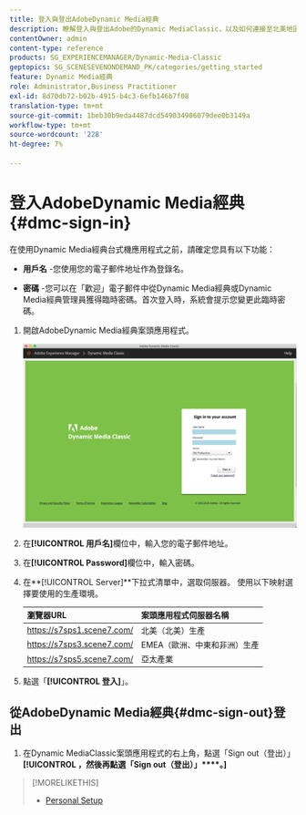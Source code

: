 ```yaml
---
title: 登入與登出AdobeDynamic Media經典
description: 瞭解登入與登出Adobe的Dynamic MediaClassic，以及如何連接至北美地區(NA)或歐洲、中東、非洲(EMEA)或亞太地區(APAC)的生產環境伺服器。
contentOwner: admin
content-type: reference
products: SG_EXPERIENCEMANAGER/Dynamic-Media-Classic
geptopics: SG_SCENESEVENONDEMAND_PK/categories/getting_started
feature: Dynamic Media經典
role: Administrator,Business Practitioner
exl-id: 8d70db72-b02b-4915-b4c3-6efb146b7f08
translation-type: tm+mt
source-git-commit: 1beb30b9eda4487dcd549034906079dee0b3149a
workflow-type: tm+mt
source-wordcount: '228'
ht-degree: 7%

---
```


<!-- UPDATE THIS TOPIC AFTER DECEMBER 31, 2020!!!!! -->

# 登入AdobeDynamic Media經典{#dmc-sign-in}

在使用Dynamic Media經典台式機應用程式之前，請確定您具有以下功能：

* **用戶名** -您使用您的電子郵件地址作為登錄名。

* **密碼** -您可以在「歡迎」電子郵件中從Dynamic Media經典或Dynamic Media經典管理員獲得臨時密碼。首次登入時，系統會提示您變更此臨時密碼。

1. 開啟AdobeDynamic Media經典案頭應用程式。

   ![Dynamic Media經典登入](/help/assets/dmclassic-login1.png)

1. 在&#x200B;**[!UICONTROL 用戶名]**&#x200B;欄位中，輸入您的電子郵件地址。
1. 在&#x200B;**[!UICONTROL Password]**&#x200B;欄位中，輸入密碼。
1. 在&#x200B;**[!UICONTROL Server]**下拉式清單中，選取伺服器。
使用以下映射選擇要使用的生產環境。

   | 瀏覽器URL | 案頭應用程式伺服器名稱 |
   |---|---|
   | https://s7sps1.scene7.com/ | 北美（北美）生產 |
   | https://s7sps3.scene7.com/ | EMEA（歐洲、中東和非洲）生產 |
   | https://s7sps5.scene7.com/ | 亞太產業 |

1. 點選「**[!UICONTROL 登入]**」。

## 從AdobeDynamic Media經典{#dmc-sign-out}登出

1. 在Dynamic MediaClassic案頭應用程式的右上角，點選「Sign out（登出）」**[!UICONTROL ，然後再點選「Sign out（登出）」****。]**

>[!MORELIKETHIS]
>
>* [Personal Setup](personal-setup.md#personal_setup)

